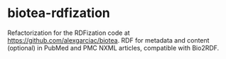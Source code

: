 # biotea-rdfization
Refactorization for the RDFization code at https://github.com/alexgarciac/biotea.
RDF for metadata and content (optional) in PubMed and PMC NXML articles, compatible with Bio2RDF.

